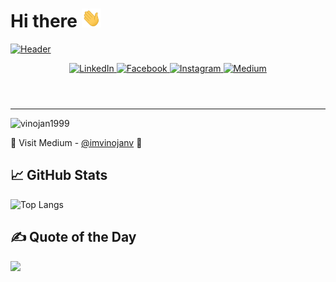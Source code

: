 
# Hi there <img src="img/Hi.gif" height="30px">

[![Header](https://ik.imagekit.io/vinojan/Personal/LinkedIn%20Banner.png?updatedAt=1716380174422 "Header")](https://vinojan.online)

<header>
  <div align="center">
<!--     <a target="_blank" href="https://enji.dev">
      <img alt="My Personal Website" src="https://img.shields.io/static/v1?color=%237733ff&label=Website&message=enji.dev&style=flat&logo=amp&logoColor=ffffff&labelColor=334155">
    </a> -->
    <a target="_blank" href="https://linkedin.com/in/imvinojanv">
      <img alt="LinkedIn" src="https://img.shields.io/badge/LinkedIn-imvinojanv-7733ff?style=flat&logo=linkedin&logoColor=ffffff&labelColor=334155">
    </a>
    <a target="_blank" href="https://facebook.com/imvinojanv">
      <img alt="Facebook" src="https://img.shields.io/badge/Facebook-imvinojanv-7733ff?style=flat&logo=facebook&logoColor=ffffff&labelColor=334155">
    </a>
    <a target="_blank" href="https://instagram.com/imvinojanv">
      <img alt="Instagram" src="https://img.shields.io/badge/Instagram-imvinojanv-7733ff?style=flat&logo=instagram&logoColor=ffffff&labelColor=334155">
    </a>
    <a target="_blank" href="[https://twitter.com/enjidev](https://medium.com/@imvinojanv)">
      <img alt="Medium" src="https://img.shields.io/badge/Medium-@imvinojanv-7733ff?style=flat&logo=medium&logoColor=ffffff&labelColor=334155">
    </a>
  </div>
</header>

<hr/>

<!-- Counter of profile viewers -->
<p align="left"> 
<img src="https://komarev.com/ghpvc/?username=imvinojanv&label=Profile%20views&color=0e75b6&style=flat" alt="vinojan1999" /> 
</p>

🔗 Visit Medium - [@imvinojanv](https://medium.com/@imvinojanv) 📝

<!-- //////// GitHub Stats /////////////-->
## 📈 GitHub Stats
![Top Langs](https://github-readme-stats.vercel.app/api/top-langs/?username=imvinojanv&hide_progress=true&langs_count=20&theme=dark)

## ✍️ Quote of the Day
![](https://quotes-github-readme.vercel.app/api?type=horizontal&theme=dark)
